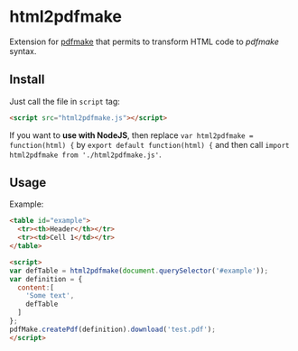 # html2pdfmake

Extension for [pdfmake](https://github.com/bpampuch/pdfmake) that permits to transform HTML code to *pdfmake* syntax.

## Install

Just call the file in `script` tag:
```html
<script src="html2pdfmake.js"></script>
```

If you want to **use with NodeJS**, then replace `var html2pdfmake = function(html) {` by `export default function(html) {` and then call `import html2pdfmake from './html2pdfmake.js'`.

## Usage

Example:
```html
<table id="example">
  <tr><th>Header</th></tr>
  <tr><td>Cell 1</td></tr>
</table>

<script>
var defTable = html2pdfmake(document.querySelector('#example'));
var definition = {
  content:[
    'Some text',
    defTable
  ]
};
pdfMake.createPdf(definition).download('test.pdf');
</script>
```
